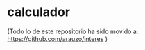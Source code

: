calculador
==========

(Todo lo de este repositorio ha sido movido a: https://github.com/arauzo/interes )
